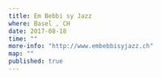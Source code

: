 ```yaml
---
title: Em Bebbi sy Jazz
where: Basel , CH 
date: 2017-08-18
time: ""
more-info: "http://www.embebbisyjazz.ch"
map: ""
published: true
---
```

